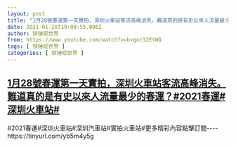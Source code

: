 ```yaml
---
layout: post
title: "1月28號春運第一天實拍，深圳火車站客流高峰消失。難道真的是有史以來人流量最少的春運？#2021春運#深圳火車站#"
date: 2021-01-28T19:09:55.000Z
author: 铁锤观世界
from: https://www.youtube.com/watch?v=bvgor32EtWQ
tags: [ 铁锤观世界 ]
categories: [ 铁锤观世界 ]
---
```

<!--1611860995000-->
[1月28號春運第一天實拍，深圳火車站客流高峰消失。難道真的是有史以來人流量最少的春運？#2021春運#深圳火車站#](https://www.youtube.com/watch?v=bvgor32EtWQ)
------

<div>
#2021春運#深圳火車站#深圳汽車站#實拍火車站#更多精彩內容點擊訂閱----https://tinyurl.com/yb5m4y5g
</div>
